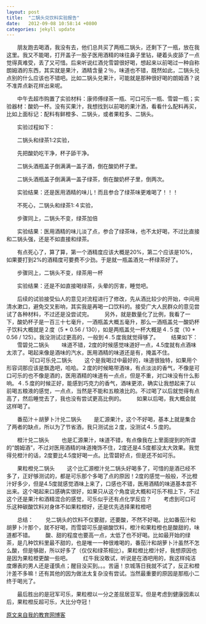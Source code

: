 ```yaml
---
layout: post
title:  "二锅头兑饮料实验报告"
date:   2012-09-08 10:58:14 +0800
categories: jekyll update
---
```

　　朋友跑去喝酒，我没有去，他们总共买了两瓶二锅头，还剩下了一瓶，放在我这里。我又不能喝，打开盖子一股子医用酒精的味往鼻子里钻，硬着头皮舔了一点觉得真难受，丢了又可惜。后来听说红酒兑雪碧很好喝，想起来以前喝过一种自称朗姆酒的东西，其实就是果汁，酒精含量２％，味道也不错，既然如此，二锅头兑点别的什么应该也不错吧。比如二锅头兑果汁，可能就是那种很好喝的朗姆酒？说不准弄点新花样出来呢。

　　中午去超市购置了实验材料：康师傅绿茶一瓶、可口可乐一瓶、雪碧一瓶；实验器材：酸奶一杯。没有买果汁，我想找到以前喝的果汁酒，看看什么配料再买，比如上面标记：配料有鲜橙多、二锅头，或者果粒多、二锅头。

　　实验过程如下：

　　二锅头和绿茶1:2实验，

　　先把酸奶吃干净，杯子舔干净。

　　二锅头酒瓶盖子倒满满一盖子酒，倒在酸奶杯子里。

　　二锅头酒瓶盖子倒满满一盖子绿茶，倒在酸奶杯子里，倒两次。

　　实验结果：还是医用酒精的味儿！而且参合了绿茶味更难喝了！！！

　　不死心，二锅头和绿茶1:４实验，

　　步骤同上，二锅头不变，绿茶加倍

　　实验结果：医用酒精的味儿淡了点，参合了绿茶味，也不太好喝，不过比直接和二锅头强，还是不如直接和绿茶。

　　有点死心了，算了算，第一个酒精度应该大概是20%，第二个应该是10%，如果要打到2%的酒精度可要费不少劲。于是就一瓶盖酒兑一杯绿茶好了。

　　步骤同上，二锅头不变，绿茶用一杯

　　实验结果：还是不如直接喝绿茶，头晕的厉害，睡觉吧。

　　后续的试验接受仙人的意见对流程进行了修改，先从酒比较少的开始，中间用清水漱口，避免交叉影响，其实我是再喝一口饮料的。接受广大人民群众的意见尝试了各种材料，不过还是没尝试完。
　　另外，就是数量化了比例，我看了一下，酸奶杯子是一百三十七毫升，一酒瓶盖大概五毫升，那么一酒瓶盖兑一酸奶杯子饮料大概就是２度（5 * 0.56 / 130），如是两瓶盖兑一杯大概是４.５度（10 * 0.56 / 125）。我没测试过更高的，一般到４.５度我就觉得够了。
　　结果如下：
　　雪碧兑二锅头
　　味道不错，2度的时候感觉味道好一点，4.5度就有点酒味太浓了。喝起来像是酒味的汽水，医用酒精的味道还是有，掩盖不住。
　　
　　可口可乐兑二锅头
　　这个是我喝过中最好的，味道很独特，如果用个形容词那应该是飘逸吧，哈哈。２度的时候略带酒味，有点淡淡的香气，不像是可口可乐的也不像是酒的，医用酒精的味道有一点点，但是不重，对口味没有什么影响。４.５度的时候正好，能感到巧克力的香气，酒味更浓，确实让我想起来了以前喝五粮液的感觉，一点点，当然是不能和五粮液比的。不过喝了以后就觉得有点高了，然后睡觉去了，我也没有尝试更高比例的。
　　如果以后喝，我大概会就这样喝了。

　　番茄汁＋胡萝卜汁兑二锅头
　　是汇源果汁，这个不好喝，基本上就是集合了两者的缺点，所以为了节省酒，我只测试出２度，没测试４.５度的。

　　橙汁兑二锅头
　　也是汇源果汁，味道不错，有点像我在上里面提到的所谓的“朗姆酒”，不过对医用酒精的味道掩饰不住，2度还是4.5度都没太大效果。我觉得兑橙汁的话，2度要比4.5度好喝一点。比雪碧好点，但是还不如可乐。

　　果粒橙兑二锅头
　　这个比汇源橙汁兑二锅头好喝多了，可惜的是酒已经不多了，正好够测试的，都是可乐那个多喝了点的原因！2度的感觉一般般，不比橙汁好多少，但是4.5度就感觉酒味上来了，口感也不错，医用酒精的味道基本尝不出来。这个喝起来口感确实很好，如果只从这个角度说大概和可乐不相上下，不过这个还是果汁和酒精混合的感觉，可乐似乎还有点化学反应？
　　考虑到可口可乐这种碳酸饮料对身体不如果粒橙好，还是优先选择果粒橙吧

　　总结：
　　兑二锅头的饮料不仅要甜，还要酸，不然不好喝。比如番茄汁和胡萝卜汁那个，就不好喝，而雪碧可乐是碳酸饮料，橙汁和果粒橙也是酸甜的，味道都不错。
　　酸、甜的程度也要高一点，太低了也不好喝。比如最开始的绿茶，是几种饮料里最不甜的，也是唯一一种很难喝的，番茄汁和胡萝卜汁虽然不怎么酸，但是够甜，所以好多了（仅仅和绿茶相比）。果粒橙比橙汁好，我想原因也是因为果粒橙更酸一些吧。
　　红牛我没敢试，听说是在酒吧用的，我这样纯洁度爆表的男人还是谨慎点；醒目没买到。。。苦逼！京城落日我就不试了，反正和橙汁差不多嘛！还有其他的因为做法太复杂没有尝试。当然最重要的原因是那瓶小二终于喝光了。

　　最后胜出的是冠军可乐，果粒橙以一分之差屈居亚军。但是考虑到健康因素以后，果粒橙反超可乐，大比分夺冠！

[原文来自我的教育网博客][教育网博客]

[教育网博客]:http://teacher.edu.cn/pc/article/201209/554454.html
